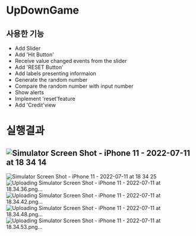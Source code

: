 # UpDownGame

## 사용한 기능
* Add Slider
* Add 'Hit Button'
* Receive value changed events from the slider
* Add 'RESET Button'
* Add labels presenting informaion
* Generate the random number
* Compare the random number with input number
* Show alerts
* Implement 'reset'feature
* Add 'Credit'view

# 실행결과
## ![Simulator Screen Shot - iPhone 11 - 2022-07-11 at 18 34 14](https://user-images.githubusercontent.com/71163980/178279587-7c7e5c77-20c8-4de5-960a-bfd8d656eebb.png)
![Simulator Screen Shot - iPhone 11 - 2022-07-11 at 18 34 25](https://user-images.githubusercontent.com/71163980/178279648-1f9e1987-ef6c-4c0f-9c30-c96fbb10ee3f.png)
![Uploading Simulator Screen Shot - iPhone 11 - 2022-07-11 at 18.34.36.png…]()
![Uploading Simulator Screen Shot - iPhone 11 - 2022-07-11 at 18.34.42.png…]()
![Uploading Simulator Screen Shot - iPhone 11 - 2022-07-11 at 18.34.48.png…]()
![Uploading Simulator Screen Shot - iPhone 11 - 2022-07-11 at 18.34.53.png…]()
